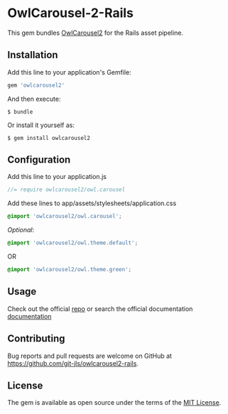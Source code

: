 # OwlCarousel-2-Rails

This gem bundles [OwlCarousel2](https://github.com/OwlCarousel2/OwlCarousel2)
for the Rails asset pipeline.

## Installation

Add this line to your application's Gemfile:

```ruby
gem 'owlcarousel2'
```

And then execute:

    $ bundle

Or install it yourself as:

    $ gem install owlcarousel2

## Configuration

Add this line to your application.js

```javascript
//= require owlcarousel2/owl.carousel
```

Add these lines to app/assets/stylesheets/application.css

```css
@import 'owlcarousel2/owl.carousel';
```
_Optional_:
```css
@import 'owlcarousel2/owl.theme.default';
```
OR
```css
@import 'owlcarousel2/owl.theme.green';
```
## Usage
Check out the official
[repo](https://github.com/OwlCarousel2/OwlCarousel2#usage) or search the official documentation [documentation](https://owlcarousel2.github.io/OwlCarousel2/)

## Contributing

Bug reports and pull requests are welcome on GitHub at https://github.com/git-jls/owlcarousel2-rails.

## License

The gem is available as open source under the terms of the [MIT License](http://opensource.org/licenses/MIT).
